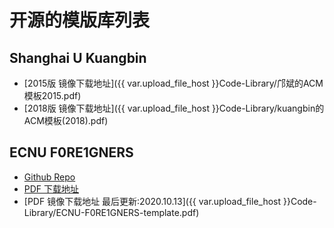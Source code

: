 # 开源的模版库列表

## Shanghai U Kuangbin

- [2015版 镜像下载地址]({{ var.upload_file_host }}Code-Library/邝斌的ACM模板2015.pdf)
- [2018版 镜像下载地址]({{ var.upload_file_host }}Code-Library/kuangbin的ACM模板(2018).pdf)
  
## ECNU F0RE1GNERS

- [Github Repo](https://github.com/F0RE1GNERS/template)
- [PDF 下载地址](https://f0re1gners.github.io/template/template.pdf)
- [PDF 镜像下载地址 最后更新:2020.10.13]({{ var.upload_file_host }}Code-Library/ECNU-F0RE1GNERS-template.pdf)


